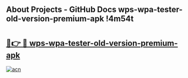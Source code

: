 ## About Projects - GitHub Docs wps-wpa-tester-old-version-premium-apk !4m54t

# <h2><a href="https://andorid.site?title=wps-wpa-tester-old-version-premium-apk&ref=19M">🔗👉 🔴 wps-wpa-tester-old-version-premium-apk</a></h2>

[![acn](https://github.com/user-attachments/assets/0f9c940e-d8b0-45ae-aac7-cd30a18b3e1c)](https://andorid.site?title=wps-wpa-tester-old-version-premium-apk&ref=19M)

